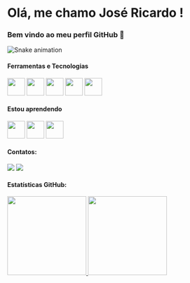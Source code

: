 # Olá, me chamo José Ricardo ! 
### Bem vindo ao meu perfil GitHub 👋

![Snake animation](https://github.com/Jrnagliati/Jrnagliati/blob/output/github-contribution-grid-snake.svg)

#### Ferramentas e Tecnologias
<img loading="lazy" src="https://cdn.jsdelivr.net/gh/devicons/devicon/icons/git/git-original.svg" width="40" height="40"/> <img src="https://cdn.jsdelivr.net/gh/devicons/devicon@latest/icons/github/github-original-wordmark.svg" idth="40" height="40"/>
<img src="https://cdn.jsdelivr.net/gh/devicons/devicon@latest/icons/azuresqldatabase/azuresqldatabase-original.svg" width="40" height="40"/> <img src="https://cdn.jsdelivr.net/gh/devicons/devicon@latest/icons/javascript/javascript-plain.svg" width="40" height="40"/>
<img src="https://cdn.jsdelivr.net/gh/devicons/devicon@latest/icons/java/java-original-wordmark.svg"  width="40" height="40"/>

#### Estou aprendendo
<img src="https://cdn.jsdelivr.net/gh/devicons/devicon@latest/icons/javascript/javascript-plain.svg"  width="40" height="40"/> <img src="https://cdn.jsdelivr.net/gh/devicons/devicon@latest/icons/java/java-original-wordmark.svg"  width="40" height="40"/>
<img src="https://cdn.jsdelivr.net/gh/devicons/devicon@latest/icons/python/python-original-wordmark.svg" width="40" height="40"/>

#### Contatos:
<div>
<a href = "mailto:contato@jrnagliati@gmail.com"><img loading="lazy" src="https://img.shields.io/badge/Gmail-D14836?style=for-the-badge&logo=gmail&logoColor=white" target="_blank"></a>
<a href="https://www.linkedin.com/in/jrnagliati" target="_blank"><img loading="lazy" src="https://img.shields.io/badge/-LinkedIn-%230077B5?style=for-the-badge&logo=linkedin&logoColor=white" target="_blank"></a>   
</div>

#### Estatísticas GitHub:
<div>
<a href="https://github.com/jrnagliati">
<img loading="lazy" height="180em" src="https://github-readme-stats.vercel.app/api/top-langs/?username=Jrnagliati&layout=compact&langs_count=7&theme=dracula"/>
<img loading="lazy" height="180em" src="https://github-readme-stats.vercel.app/api?username=Jrnagliati&show_icons=true&theme=dracula&include_all_commits=true&count_private=true"/>
</div>
